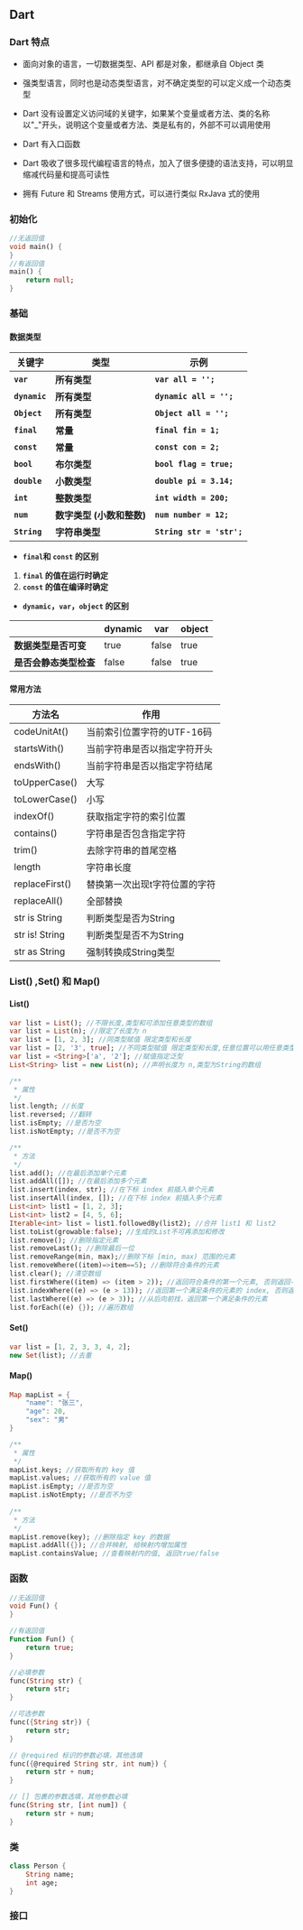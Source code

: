 ## Dart

### Dart 特点

- 面向对象的语言，一切数据类型、API 都是对象，都继承自 Object 类

- 强类型语言，同时也是动态类型语言，对不确定类型的可以定义成一个动态类型

- Dart 没有设置定义访问域的关键字，如果某个变量或者方法、类的名称以"_"开头，说明这个变量或者方法、类是私有的，外部不可以调用使用

- Dart 有入口函数

- Dart 吸收了很多现代编程语言的特点，加入了很多便捷的语法支持，可以明显缩减代码量和提高可读性

- 拥有 Future 和 Streams 使用方式，可以进行类似 RxJava 式的使用

### 初始化

```dart
//无返回值
void main() {
}
//有返回值
main() {
    return null;
}
```

### 基础

#### 数据类型

| 关键字        | 类型                      | 示例                      |
| ------------- | ------------------------- | ------------------------- |
| **`var`**     | **所有类型**              | **`var all = '';`**       |
| **`dynamic`** | **所有类型**              | **`dynamic all = '';`**   |
| **`Object`**  | **所有类型**              | **`Object all = '';`**    |
| **`final`**   | **常量**                  | **`final fin = 1;`**      |
| **`const`**   | **常量**                  | **`const con = 2;`**      |
| **`bool`**    | **布尔类型**              | **`bool flag = true;`**   |
| **`double`**  | **小数类型**              | **`double pi = 3.14;`**   |
| **`int`**     | **整数类型**              | **`int width = 200;`**    |
| **`num`**     | **数字类型 (小数和整数)** | **`num number = 12;`**    |
| **`String`**  | **字符串类型**            | **`String str = 'str';`** |

- **`final`和 `const` 的区别**

1. **`final` 的值在运行时确定**
2. **`const` 的值在编译时确定**

- **`dynamic`，`var`，`object` 的区别**

|                        | dynamic | var   | object |
| ---------------------- | ------- | ----- | ------ |
| **数据类型是否可变**   | true    | false | true   |
| **是否会静态类型检查** | false   | false | true   |

#### 常用方法

| 方法名         | 作用                          |
| -------------- | ----------------------------- |
| codeUnitAt()   | 当前索引位置字符的UTF-16码    |
| startsWith()   | 当前字符串是否以指定字符开头  |
| endsWith()     | 当前字符串是否以指定字符结尾  |
| toUpperCase()  | 大写                          |
| toLowerCase()  | 小写                          |
| indexOf()      | 获取指定字符的索引位置        |
| contains()     | 字符串是否包含指定字符        |
| trim()         | 去除字符串的首尾空格          |
| length         | 字符串长度                    |
| replaceFirst() | 替换第一次出现t字符位置的字符 |
| replaceAll()   | 全部替换                      |
| str is String  | 判断类型是否为String          |
| str is! String | 判断类型是否不为String        |
| str as String  | 强制转换成String类型          |

### List() ,Set() 和 Map()

#### List()

```dart
var list = List(); //不限长度,类型和可添加任意类型的数组
var list = List(n); //限定了长度为 n
var list = [1, 2, 3]; //同类型赋值 限定类型和长度
var list = [2, '3', true]; //不同类型赋值 限定类型和长度,任意位置可以用任意类型替换
var list = <String>['a', '2']; //赋值指定泛型
List<String> list = new List(n); //声明长度为 n,类型为String的数组

/**
 * 属性
 */
list.length; //长度
list.reversed; //翻转
list.isEmpty; //是否为空
list.isNotEmpty; //是否不为空

/**
 * 方法
 */
list.add(); //在最后添加单个元素
list.addAll([]); //在最后添加多个元素
list.insert(index, str); //在下标 index 前插入单个元素
list.insertAll(index, []); //在下标 index 前插入多个元素
List<int> list1 = [1, 2, 3];
List<int> list2 = [4, 5, 6];
Iterable<int> list = list1.followedBy(list2); //合并 list1 和 list2
list.toList(growable:false); //生成的List不可再添加和修改
list.remove(); //删除指定元素
list.removeLast(); //删除最后一位
list.removeRange(min, max);//删除下标 [min, max) 范围的元素
list.removeWhere((item)=>item==5); //删除符合条件的元素
list.clear(); //清空数组
list.firstWhere((item) => (item > 2)); //返回符合条件的第一个元素, 否则返回-1
list.indexWhere((e) => (e > 13)); //返回第一个满足条件的元素的 index, 否则返回-1
list.lastWhere((e) => (e > 3)); //从后向前找，返回第一个满足条件的元素
list.forEach((e) {}); //遍历数组
```

#### Set()

```dart
var list = [1, 2, 3, 3, 4, 2];
new Set(list); //去重
```

#### Map()

```dart
Map mapList = {
    "name": "张三",
	"age": 20,
	"sex": "男"
}

/**
 * 属性
 */
mapList.keys; //获取所有的 key 值
mapList.values; //获取所有的 value 值
mapList.isEmpty; //是否为空
mapList.isNotEmpty; //是否不为空
        
/**
 * 方法
 */
mapList.remove(key); //删除指定 key 的数据
mapList.addAll({}); //合并映射, 给映射内增加属性
mapList.containsValue; //查看映射内的值, 返回true/false
```

### 函数

```dart
//无返回值
void Fun() {
}

//有返回值
Function Fun() {
    return true;
}

//必填参数
func(String str) {  
	return str;
}

//可选参数
func({String str}) {  
	return str;
}

// @required 标识的参数必填，其他选填
func({@required String str, int num}) {  
	return str + num;
}

// [] 包裹的参数选填，其他参数必填
func(String str, [int num]) {  
	return str + num;
}
```

### 类

```dart
class Person {
	String name;
	int age;
}
```

### 接口

```dart

```

